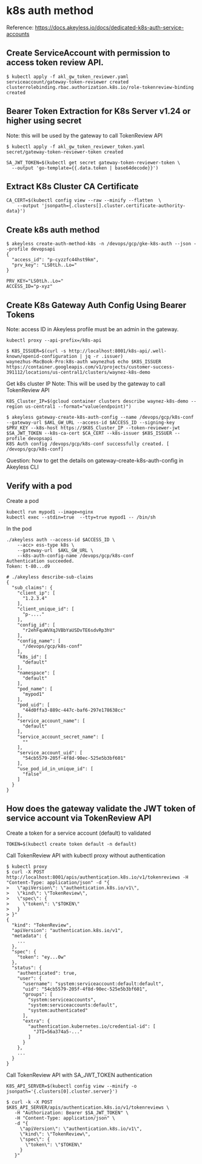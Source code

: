 # k8s auth method
Reference: https://docs.akeyless.io/docs/dedicated-k8s-auth-service-accounts

## Create ServiceAccount with permission to access token review API. 
```
$ kubectl apply -f akl_gw_token_reviewer.yaml
serviceaccount/gateway-token-reviewer created
clusterrolebinding.rbac.authorization.k8s.io/role-tokenreview-binding created

```

## Bearer Token Extraction for K8s Server v1.24 or higher using secret
Note: this will be used by the gateway to call TokenReview API
```
$ kubectl apply -f akl_gw_token_reviewer_token.yaml
secret/gateway-token-reviewer-token created

SA_JWT_TOKEN=$(kubectl get secret gateway-token-reviewer-token \
  --output 'go-template={{.data.token | base64decode}}')
```

## Extract K8s Cluster CA Certificate
```
CA_CERT=$(kubectl config view --raw --minify --flatten  \
    --output 'jsonpath={.clusters[].cluster.certificate-authority-data}')
```

## Create k8s auth method 
```
$ akeyless create-auth-method-k8s -n /devops/gcp/gke-k8s-auth --json --profile devopsapi
{
  "access_id": "p-cyzzfc44hst9km",
  "prv_key": "LS0tLh..Lo="
}

PRV_KEY="LS0tLh..Lo="
ACCESS_ID="p-xyz"
```

## Create K8s Gateway Auth Config Using Bearer Tokens
Note: access ID in Akeyless profile must be an admin in the gateway.
```
kubectl proxy --api-prefix=/k8s-api
```
```
$ K8S_ISSUER=$(curl -s http://localhost:8001/k8s-api/.well-known/openid-configuration | jq -r .issuer)
waynezhus-MacBook-Pro:k8s-auth waynezhu$ echo $K8S_ISSUER
https://container.googleapis.com/v1/projects/customer-success-391112/locations/us-central1/clusters/waynez-k8s-demo
```

Get k8s cluster IP
Note: This will be used by the gateway to call TokenReview API
```
K8S_Cluster_IP=$(gcloud container clusters describe waynez-k8s-demo --region us-central1 --format="value(endpoint)")
```

```
$ akeyless gateway-create-k8s-auth-config --name /devops/gcp/k8s-conf --gateway-url $AKL_GW_URL --access-id $ACCESS_ID --signing-key $PRV_KEY --k8s-host https://$K8S_Cluster_IP --token-reviewer-jwt $SA_JWT_TOKEN --k8s-ca-cert $CA_CERT --k8s-issuer $K8S_ISSUER --profile devopsapi
K8S Auth config /devops/gcp/k8s-conf successfully created. [ /devops/gcp/k8s-conf]
```
Question: how to get the details on gateway-create-k8s-auth-config in Akeyless CLI


## Verify with a pod
Create a pod
```
kubectl run mypod1 --image=nginx 
kubectl exec --stdin=true  --tty=true mypod1 -- /bin/sh
```
In the pod
```
./akeyless auth --access-id $ACCESS_ID \
    --acc> ess-type k8s \
    --gateway-url  $AKL_GW_URL \
    --k8s-auth-config-name /devops/gcp/k8s-conf
Authentication succeeded.
Token: t-80...d9

# ./akeyless describe-sub-claims
{
  "sub_claims": {
    "client_ip": [
      "1.2.3.4"
    ],
    "client_unique_id": [
      "p-...."
    ],
    "config_id": [
      "r2ehFquWVXqJVBbYaUSDvTE6sdvRp3hV"
    ],
    "config_name": [
      "/devops/gcp/k8s-conf"
    ],
    "k8s_id": [
      "default"
    ],
    "namespace": [
      "default"
    ],
    "pod_name": [
      "mypod1"
    ],
    "pod_uid": [
      "44d0ffa3-889c-447c-baf6-297e178638cc"
    ],
    "service_account_name": [
      "default"
    ],
    "service_account_secret_name": [
      ""
    ],
    "service_account_uid": [
      "54cb5579-205f-4f8d-90ec-525e5b3bf601"
    ],
    "use_pod_id_in_unique_id": [
      "false"
    ]
  }
}
```

## How does the gateway validate the JWT token of service account via TokenReview API
Create a token for a service account (default) to validated
```
TOKEN=$(kubectl create token default -n default)
```

Call TokenReview API with kubectl proxy without authentication
```
$ kubectl proxy
$ curl -X POST http://localhost:8001/apis/authentication.k8s.io/v1/tokenreviews -H "Content-Type: application/json" -d "{
>   \"apiVersion\": \"authentication.k8s.io/v1\",
>   \"kind\": \"TokenReview\",
>   \"spec\": {
>     \"token\": \"$TOKEN\"
>   }
> }"
{
  "kind": "TokenReview",
  "apiVersion": "authentication.k8s.io/v1",
  "metadata": {
    ...
  },
  "spec": {
    "token": "ey...0w"
  },
  "status": {
    "authenticated": true,
    "user": {
      "username": "system:serviceaccount:default:default",
      "uid": "54cb5579-205f-4f8d-90ec-525e5b3bf601",
      "groups": [
        "system:serviceaccounts",
        "system:serviceaccounts:default",
        "system:authenticated"
      ],
      "extra": {
        "authentication.kubernetes.io/credential-id": [
          "JTI=56a374a5-..."
        ]
      }
    },
    ...
  }
}
```

Call TokenReview API with SA_JWT_TOKEN authentication
```
K8S_API_SERVER=$(kubectl config view --minify -o jsonpath='{.clusters[0].cluster.server}')

$ curl -k -X POST $K8S_API_SERVER/apis/authentication.k8s.io/v1/tokenreviews \
   -H "Authorization: Bearer $SA_JWT_TOKEN" \
   -H "Content-Type: application/json" \
   -d "{
     \"apiVersion\": \"authentication.k8s.io/v1\",
     \"kind\": \"TokenReview\",
     \"spec\": {
       \"token\": \"$TOKEN\"
     }
   }"
```